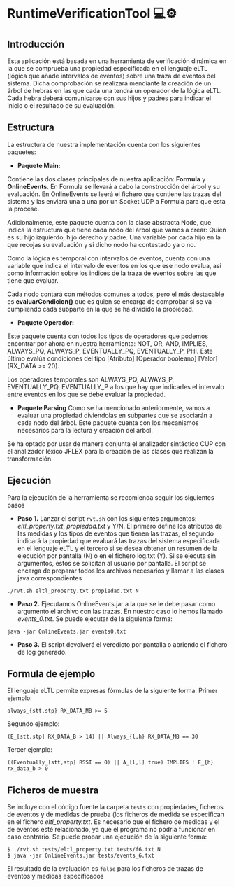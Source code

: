 # RuntimeVerificationTool 💻⚙️

## Introducción
Esta aplicación está basada en una herramienta de verificación dinámica en la que se comprueba una propiedad especificada en el lenguaje eLTL (lógica que añade intervalos de eventos) sobre una traza de eventos del sistema. Dicha comprobación se realizará mendiante la creación de un árbol de hebras en las que cada una tendrá un operador de la lógica eLTL. Cada hebra deberá comunicarse con sus hijos y padres para indicar el inicio o el resultado de su evaluación.

## Estructura
La estructura de nuestra implementación cuenta con los siguientes paquetes:
- **Paquete Main:**

Contiene las dos clases principales de nuestra aplicación: **Formula** y **OnlineEvents**.
En Formula se llevará a cabo la construcción del árbol y su evaluación.
En OnlineEvents se leerá el fichero que contiene las trazas del sistema y las enviará una a una por un Socket UDP a Formula para que esta la procese.

Adicionalmente, este paquete cuenta con la clase abstracta Node, que indica la estructura que tiene cada nodo del árbol que vamos a crear:
Quien es su hijo izquierdo, hijo derecho y padre. 
Una variable por cada hijo en la que recojas su evaluación y si dicho nodo ha contestado ya o no.

Como la lógica es temporal con intervalos de eventos, cuenta con una variable que indica el intervalo de eventos
en los que ese nodo evalua, así como información sobre los indices de la traza de eventos sobre las que tiene que evaluar.

Cada nodo contará con métodos comunes a todos, pero el más destacable es **evaluarCondicion()** que es quien se encarga de comprobar si se va cumpliendo cada subparte en la que se ha dividido la propiedad.

 - **Paquete Operador:**

Este paquete cuenta con todos los tipos de operadores que podemos encontrar por ahora en nuestra herramienta: NOT, OR, AND, IMPLIES, ALWAYS_PQ, ALWAYS_P, EVENTUALLY_PQ, EVENTUALLY_P, PHI.
Este último evalúa condiciones del tipo [Atributo] [Operador booleano] [Valor] (RX_DATA >= 20).

Los operadores temporales son ALWAYS_PQ, ALWAYS_P, EVENTUALLY_PQ, EVENTUALLY_P a los que hay que indicarles el intervalo entre eventos en los que se debe evaluar la propiedad.

 - **Paquete Parsing**
Como se ha mencionado anteriormente, vamos a evaluar una propiedad diviendolas en subpartes que se asociarán a cada nodo del árbol. Este paquete cuenta con los mecanismos necesarios para la lectura y creación del árbol.

Se ha optado por usar de manera conjunta el analizador sintáctico CUP con el analizador léxico JFLEX para la creación de las clases que realizan la transformación.

## Ejecución
Para la ejecución de la herramienta se recomienda seguir los siguientes pasos
 - **Paso 1.** Lanzar el script `rvt.sh` con los siguientes argumentos: *eltl_property.txt*, *propiedad.txt* y Y/N. El primero define los atributos de las medidas y los tipos de eventos que tienen las trazas, el segundo indicará la propiedad que evaluará las trazas del sistema especificada en el lenguaje eLTL y el tercero si se desea obtener un resumen de la ejecución por pantalla (N) o en el fichero log.txt (Y). Si se ejecuta sin argumentos, estos se solicitan al usuario por pantalla. El script se encarga de preparar todos los archivos necesarios y llamar a las clases java correspondientes
```
./rvt.sh eltl_property.txt propiedad.txt N
```
  - **Paso 2.** Ejecutamos OnlineEvents.jar a la que se le debe pasar como argumento el archivo con las trazas. En nuestro caso lo hemos llamado *events_0.txt*. Se puede ejecutar de la siguiente forma:
```
java -jar OnlineEvents.jar events0.txt
```

  - **Paso 3.** El script devolverá el veredicto por pantalla o abriendo el fichero de log generado.

## Formula de ejemplo
El lenguaje eLTL permite expresas fórmulas de la siguiente forma:
Primer ejemplo:
```
always_{stt,stp} RX_DATA_MB >= 5
```

Segundo ejemplo:
```
(E_[stt,stp] RX_DATA_B > 14) || Always_{l,h} RX_DATA_MB == 30 
```

Tercer ejemplo:
```
((Eventually_[stt,stp] RSSI == 0) || A_[l,l] true) IMPLIES ! E_{h} rx_data_b > 0
```
## Ficheros de muestra
Se incluye con el código fuente la carpeta `tests` con propiedades, ficheros de eventos y de medidas de prueba (los ficheros de medida se especifican en el fichero *eltl_property.txt*. Es necesario que el fichero de medidas y el de eventos esté relacionado, ya que el programa no podría funcionar en caso contrario. Se puede probar una ejecución de la siguiente forma:

```
$ ./rvt.sh tests/eltl_property.txt tests/f6.txt N
$ java -jar OnlineEvents.jar tests/events_6.txt
```
El resultado de la evaluación es `false` para los ficheros de trazas de eventos y medidas especificados
